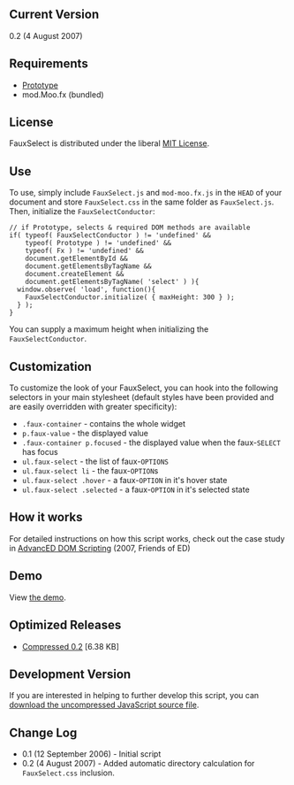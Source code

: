 ## Current Version ##

0.2 (4 August 2007)

## Requirements ##

  * [Prototype](http://prototypejs.org)
  * mod.Moo.fx (bundled)

## License ##

FauxSelect is distributed under the liberal [MIT License](http://easy-designs.googlecode.com/svn/trunk/FauxSelect/working/LICENSE).

## Use ##

To use, simply include `FauxSelect.js` and `mod-moo.fx.js` in the `HEAD` of your document and store `FauxSelect.css` in the same folder as `FauxSelect.js`. Then, initialize the `FauxSelectConductor`:

```
// if Prototype, selects & required DOM methods are available
if( typeof( FauxSelectConductor ) != 'undefined' &&
    typeof( Prototype ) != 'undefined' &&
    typeof( Fx ) != 'undefined' &&
    document.getElementById &&
    document.getElementsByTagName &&
    document.createElement &&
    document.getElementsByTagName( 'select' ) ){
  window.observe( 'load', function(){
    FauxSelectConductor.initialize( { maxHeight: 300 } );
  } );
}
```

You can supply a maximum height when initializing the `FauxSelectConductor`.

## Customization ##

To customize the look of your FauxSelect, you can hook into the following selectors in your main stylesheet (default styles have been provided and are easily overridden with greater specificity):

  * `.faux-container` - contains the whole widget
  * `p.faux-value` - the displayed value
  * `.faux-container p.focused` - the displayed value when the faux-`SELECT` has focus
  * `ul.faux-select` - the list of faux-`OPTIONS`
  * `ul.faux-select li` - the faux-`OPTION`s
  * `ul.faux-select .hover` - a faux-`OPTION` in it's hover state
  * `ul.faux-select .selected` - a faux-`OPTION` in it's selected state

## How it works ##

For detailed instructions on how this script works, check out the case study in [AdvancED DOM Scripting](http://www.amazon.com/gp/product/1590598563?ie=UTF8&tag=easydesign-20&linkCode=as2&camp=1789&creative=9325&creativeASIN=1590598563) (2007, Friends of ED)

## Demo ##

View [the demo](http://easy-designs.googlecode.com/svn/trunk/FauxSelect/demo/index.html).

## Optimized Releases ##

  * [Compressed 0.2](http://easy-designs.googlecode.com/svn/trunk/FauxSelect/0.2/FauxSelect-v0.2.zip) [6.38 KB]

## Development Version ##

If you are interested in helping to further develop this script, you can [download the uncompressed JavaScript source file](http://easy-designs.googlecode.com/svn/trunk/FauxSelect/working/FauxSelect.js).

## Change Log ##

  * 0.1 (12 September 2006) - Initial script
  * 0.2 (4 August 2007) - Added automatic directory calculation for `FauxSelect.css` inclusion.